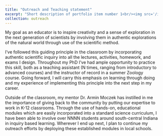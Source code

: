 ```yaml
---
title: "Outreach and Teaching statement"
excerpt: "Short description of portfolio item number 1<br/><img src='/images/500x300.png'>"
collection: outreach
---
```


My goal as an educator is to inspire creativity and a sense of exploration in the next generation of scientists by involving them in authentic explorations of the natural world through use of the scientific method.  

I’ve followed this guiding principle in the classroom by incorporating authentic scientific inquiry into all the lectures, activities, homework, and exams I design. Throughout my PhD I’ve had ample opportunity to practice this skill, both as a teaching assistant (N times, ranging from introductory to advanced courses) and the instructor of record in a summer Zoology course. Going forward, I will carry this emphasis on learning through doing and my experience of implementing this principle into the next step in my career.  

Outside of the classroom, my mentor Dr. Armin Moczek has instilled in me the importance of giving back to the community by putting our expertise to work in K-12 classrooms. Through the use of hands-on, educational modules which are easily incorporated into a standard science curriculum, I have been able to involve over NNNN students around south-central Indiana in inquiry based learning. Wherever I end up next, I plan to continue my outreach efforts by deploying these established modules in local schools.  
